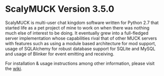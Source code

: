 # ScalyMUCK	Version 3.5.0

ScalyMUCK is multi-user chat kingdom software written for Python 2.7 that started life as a pet project of mine to work
on when there was nothing much else of interest to be doing. It eventually grew into a full-fledged server implementation
whose capabilities rival that of other MUCK servers with features such as using a module based architecture for mod 
support, usage of SQLAlchemy for robust database support for SQLite and MySQL and usage of Blinker for event emitting
and receiving.

For installation & usage instructions among other information,
please visit the [wiki](https://github.com/Ragora/ScalyMUCK/wiki).
